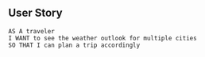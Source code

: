 ## User Story

```
AS A traveler
I WANT to see the weather outlook for multiple cities
SO THAT I can plan a trip accordingly
``` 


